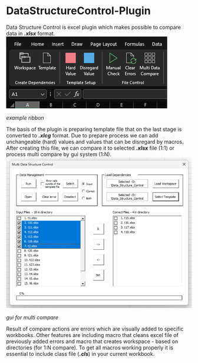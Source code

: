 # DataStructureControl-Plugin
Data Structure Control is excel plugin which makes possible to compare data in ***.xlsx*** format. 
![alt text](exampleXl/ribbon.png?raw=true)

*example ribbon*

The basis of the plugin is preparing template file that on the last stage is converted to ***.xlcg*** format. Due to prepare process we can add unchangeable (hard) values and values that can be disregard by macros. After creating this file, we can compare it to selected ***.xlsx*** file (1:1) or process multi compare by gui system (1:N). 
![alt text](exampleXl/gui.png?raw=true)

*gui for multi compare*

Result of compare actions are errors which are visually added to specific workbooks. Other features are including macro that cleans excel file of previously added errors and macro that creates workspace - based on directories (for 1:N compare). To get all macros working properly it is essential to include class file (***.cls***) in your current workbook.
